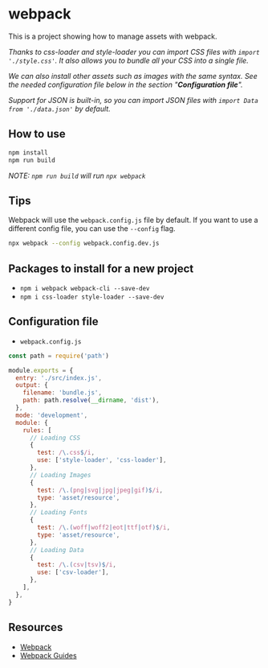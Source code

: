 # webpack

This is a project showing how to manage assets with webpack.

_Thanks to css-loader and style-loader you can import CSS files with `import './style.css'`. It also allows you to bundle all your CSS into a single file._

_We can also install other assets such as images with the same syntax. See the needed configuration file below in the section "**Configuration file**"._

_Support for JSON is built-in, so you can import JSON files with `import Data from './data.json'` by default._

## How to use

```bash
npm install
npm run build
```

_NOTE: `npm run build` will run `npx webpack`_

## Tips

Webpack will use the `webpack.config.js` file by default. If you want to use a different config file, you can use the `--config` flag.

```bash
npx webpack --config webpack.config.dev.js
```

## Packages to install for a new project

- `npm i webpack webpack-cli --save-dev`
- `npm i css-loader style-loader --save-dev`

## Configuration file

- `webpack.config.js`

```js
const path = require('path')

module.exports = {
  entry: './src/index.js',
  output: {
    filename: 'bundle.js',
    path: path.resolve(__dirname, 'dist'),
  },
  mode: 'development',
  module: {
    rules: [
      // Loading CSS
      {
        test: /\.css$/i,
        use: ['style-loader', 'css-loader'],
      },
      // Loading Images
      {
        test: /\.(png|svg|jpg|jpeg|gif)$/i,
        type: 'asset/resource',
      },
      // Loading Fonts
      {
        test: /\.(woff|woff2|eot|ttf|otf)$/i,
        type: 'asset/resource',
      },
      // Loading Data
      {
        test: /\.(csv|tsv)$/i,
        use: ['csv-loader'],
      },
    ],
  },
}
```

## Resources

- [Webpack](https://webpack.js.org/)
- [Webpack Guides](https://webpack.js.org/guides/)
